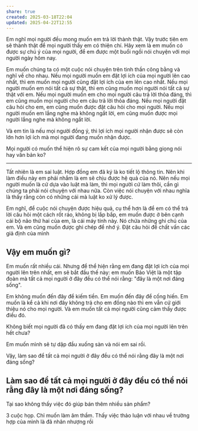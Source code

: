 ```yaml
---
share: true
created: 2025-03-18T22:04
updated: 2025-04-22T12:55
---
```

Em nghĩ mọi người đều mong muốn em trả lời thành thật. Vậy trước tiên em sẽ thành thật để mọi người thấy em có thiện chí. Hãy xem là em muốn có được sự chú ý của mọi người, để em được một buổi ngồi nói chuyện với mọi người ngày hôm nay.

Em muốn chúng ta có một cuộc nói chuyện trên tinh thần công bằng và nghĩ về cho nhau. Nếu mọi người muốn em đặt lợi ích của mọi người lên cao nhất, thì em muốn mọi người cũng đặt lợi ích của em lên cao nhất. Nếu mọi người muốn em nói tất cả sự thật, thì em cũng muốn mọi người nói tất cả sự thật với em. Nếu mọi người muốn em cho mọi người câu trả lời thỏa đáng, thì em cũng muốn mọi người cho em câu trả lời thỏa đáng. Nếu mọi người đặt câu hỏi cho em, em cũng muốn được đặt câu hỏi cho mọi người. Nếu mọi người muốn em lắng nghe mà không ngắt lời, em cũng muốn được mọi người lắng nghe mà không ngắt lời.

Và em tin là nếu mọi người đồng ý, thì lợi ích mọi người nhận được sẽ còn lớn hơn lợi ích mà mọi người đang muốn nhận được. 

Mọi người có muốn thể hiện rõ sự cam kết của mọi người bằng giọng nói hay văn bản ko? 

---
Tất nhiên là em sai luật. Hợp đồng em đã ký là ko tiết lộ thông tin. Nên khi làm điều này em phải nhắm là em sẽ chịu được hệ quả của nó. Nên nếu mọi người muốn là cứ dựa vào luật mà làm, thì mọi người cứ làm thôi, cần gì chúng ta phải nói chuyện với nhau nữa. Còn việc nói chuyện với nhau nghĩa là thấy rằng còn có những cái mà luật ko xử lý được. 

Em nghĩ, để cuộc nói chuyện được hiệu quả, cụ thể hơn là để em có thể trả lời câu hỏi một cách rốt ráo, không bị lắp bắp, em muốn được ở bên cạnh cái bộ não thứ hai của em, là cái máy tính này. Nó chứa những ghi chú của em. Và em cũng muốn được ghi chép để nhớ ý. 
Đặt câu hỏi để chất vấn các giả định của mình

## Vậy em muốn gì?
Em muốn rất nhiều cái. Nhưng để thể hiện rằng em đang đặt lợi ích của mọi người lên trên nhất, em sẽ bắt đầu thế này: em muốn Bảo Việt là một tập đoàn mà tất cả mọi người ở đây đều có thể nói rằng: "đây là một nơi đáng sống".

Em không muốn đến đây để kiếm tiền. Em muốn đến đây để cống hiến. Em muốn là kể cả khi nơi đây không trả cho em đồng nào thì em vẫn cứ giới thiệu nó cho mọi người. Và em muốn tất cả mọi người cũng cảm thấy được điều đó.

Không biết mọi người đã có thấy em đang đặt lợi ích của mọi người lên trên hết chưa? 

Em muốn mình sẽ tự dập đầu xuống sàn và nói em sai rồi.

Vậy, làm sao để tất cả mọi người ở đây đều có thể nói rằng đây là một nơi đáng sống? 

## Làm sao để tất cả mọi người ở đây đều có thể nói rằng đây là một nơi đáng sống? 


Tại sao không thấy việc đó giúp bán thêm nhiều sản phẩm? 


3 cuộc họp. Chỉ muốn làm âm thầm. Thấy việc thảo luận với nhau về trường hợp của mình là đã nhân nhượng rồi